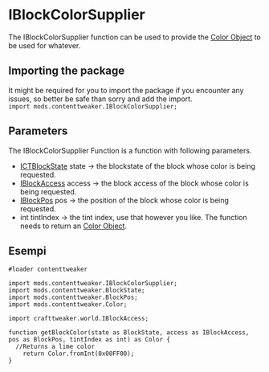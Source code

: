 # IBlockColorSupplier

The IBlockColorSupplier function can be used to provide the [Color Object](/Mods/ContentTweaker/Vanilla/Types/Color/Color/) to be used for whatever.

## Importing the package
It might be required for you to import the package if you encounter any issues, so better be safe than sorry and add the import.  
`import mods.contenttweaker.IBlockColorSupplier;`


## Parameters
The IBlockColorSupplier Function is a function with following parameters.

- [ICTBlockState](/Mods/ContentTweaker/Vanilla/Types/Block/ICTBlockState/) state → the blockstate of the block whose color is being requested.
- [IBlockAccess](/Vanilla/World/IBlockAccess/) access → the block access of the block whose color is being requested.
- [IBlockPos](/Mods/ContentTweaker/Vanilla/Types/Block/IBlockPos/) pos → the position of the block whose color is being requested.
- int tintIndex → the tint index, use that however you like. The function needs to return an [Color Object](/Mods/ContentTweaker/Vanilla/Types/Color/Color/).

## Esempi
```zenscript
#loader contenttweaker

import mods.contenttweaker.IBlockColorSupplier;
import mods.contenttweaker.BlockState;
import mods.contenttweaker.BlockPos;
import mods.contenttweaker.Color;

import crafttweaker.world.IBlockAccess;

function getBlockColor(state as BlockState, access as IBlockAccess, pos as BlockPos, tintIndex as int) as Color {
  //Returns a lime color
    return Color.fromInt(0x00FF00);
}
```
